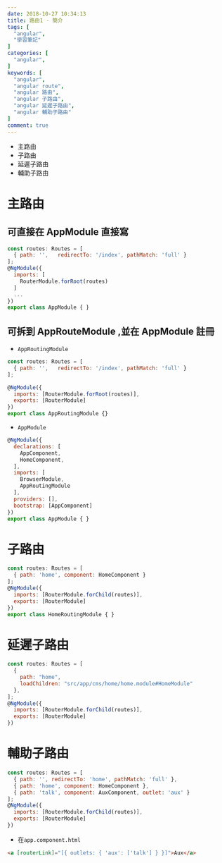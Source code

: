 ```yaml
---
date: 2018-10-27 10:34:13
title: 路由1 - 簡介
tags: [
  "angular",
  "學習筆記"
]
categories: [
  "angular",
]
keywords: [
  "angular",
  "angular route",
  "angular 路由",
  "angular 子路由",
  "angular 延遲子路由",
  "angular 輔助子路由"
]
comment: true
---
```


- 主路由
- 子路由
- 延遲子路由
- 輔助子路由

<!--more-->

# 主路由

## 可直接在 AppModule 直接寫

```js
const routes: Routes = [
  { path: '',   redirectTo: '/index', pathMatch: 'full' }
];
@NgModule({
  imports: [
    RouterModule.forRoot(routes)
  ]
  ...
})
export class AppModule { }
```

## 可拆到 AppRouteModule ,並在 AppModule 註冊

- `AppRoutingModule`

```js
const routes: Routes = [
  { path: '',   redirectTo: '/index', pathMatch: 'full' }
];

@NgModule({
  imports: [RouterModule.forRoot(routes)],
  exports: [RouterModule]
})
export class AppRoutingModule {}
```

- `AppModule`

```js
@NgModule({
  declarations: [
    AppComponent,
    HomeComponent,
  ],
  imports: [
    BrowserModule,
    AppRoutingModule
  ],
  providers: [],
  bootstrap: [AppComponent]
})
export class AppModule { }
```

# 子路由

```js
const routes: Routes = [
  { path: 'home', component: HomeComponent }
];
@NgModule({
  imports: [RouterModule.forChild(routes)],
  exports: [RouterModule]
})
export class HomeRoutingModule { }
```

# 延遲子路由

```js
const routes: Routes = [
  {
    path: "home",
    loadChildren: "src/app/cms/home/home.module#HomeModule"
  },
];
@NgModule({
  imports: [RouterModule.forChild(routes)],
  exports: [RouterModule]
})
```

# 輔助子路由

```js
const routes: Routes = [
  { path: '', redirectTo: 'home', pathMatch: 'full' },
  { path: 'home', component: HomeComponent },
  { path: 'talk', component: AuxComponent, outlet: 'aux' }
];
@NgModule({
  imports: [RouterModule.forChild(routes)],
  exports: [RouterModule]
})
```

- 在`app.component.html`

```html
<a [routerLink]="[{ outlets: { 'aux': ['talk'] } }]">Aux</a>
```